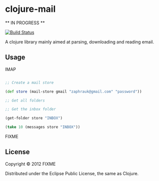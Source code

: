 # clojure-mail

** IN PROGRESS **

[![Build Status](https://secure.travis-ci.org/owainlewis/clojure-mail.png?branch=master)](http://travis-ci.org/owainlewis/clojure-mail)

A clojure library mainly aimed at parsing, downloading and reading email.

## Usage

IMAP 

```clojure

;; Create a mail store 

(def store (mail-store gmail "zaphrauk@gmail.com" "password"))

;; Get all folders

;; Get the inbox folder

(get-folder store "INBOX")

(take 10 (messages store "INBOX"))

```

FIXME

## License

Copyright © 2012 FIXME

Distributed under the Eclipse Public License, the same as Clojure.
